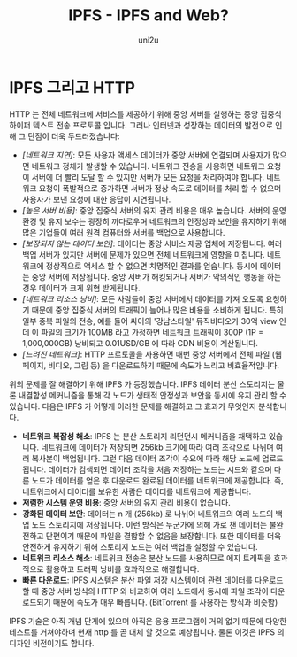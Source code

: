 ﻿---
layout: post
title: "IPFS - IPFS and Web?"
categories:
  - IPFS_Review
tags:
  - IPFS_IPFS_and_Web
lang: ko
author: "uni2u"
meta: "Springfield"
---

# IPFS 그리고 HTTP

HTTP 는 전체 네트워크에 서비스를 제공하기 위해 중앙 서버를 실행하는 중앙 집중식 하이퍼 텍스트 전송 프로토콜 입니다. 그러나 인터넷과 성장하는 데이터의 발전으로 인해 그 단점이 더욱 두드러졌습니다:

- _[네트워크 지연]_: 모든 사용자 액세스 데이터가 중앙 서버에 연결되며 사용자가 많으면 네트워크 정체가 발생할 수 있습니다. 네트워크 전송을 사용하면 네트워크 요청이 서버에 더 빨리 도달 할 수 있지만 서버가 모든 요청을 처리하여야 합니다. 네트워크 요청이 폭발적으로 증가하면 서버가 정상 속도로 데이터를 처리 할 수 없으며 사용자가 보낸 요청에 대한 응답이 지연됩니다.
- _[높은 서버 비용]_: 중앙 집중식 서버의 유지 관리 비용은 매우 높습니다. 서버의 운영 환경 및 유지 보수는 굉장히 까다로우며 네트워크의 안정성과 보안을 유지하기 위해 많은 기업들이 여러 원격 컴퓨터와 서버를 백업으로 사용합니다.
- _[보장되지 않는 데이터 보안]_: 데이터는 중앙 서비스 제공 업체에 저장됩니다. 여러 백업 서버가 있지만 서버에 문제가 있으면 전체 네트워크에 영향을 미칩니다. 네트워크에 정상적으로 액세스 할 수 없으면 치명적인 결과를 얻습니다. 동시에 데이터는 중앙 서버에 저장됩니다. 중앙 서버가 해킹되거나 서버가 악의적인 행동을 하는 경우 데이터가 크게 위협 받게됩니다.
- _[네트워크 리소스 낭비]_: 모든 사람들이 중앙 서버에서 데이터를 가져 오도록 요청하기 때문에 중앙 집중식 서버의 트래픽이 늘어나 많은 비용을 소비하게 됩니다. 특히 일부 중복 파일의 전송, 예를 들어 싸이의 '강남스타일' 뮤직비디오가 30억 view 인데 이 파일의 크기가 100MB 라고 가정하면 네트워크 트래픽이 300P (1P = 1,000,000GB) 낭비되고 0.01USD/GB 에 따라 CDN 비용이 계산됩니다.
- _[느려진 네트워크]_: HTTP 프로토콜을 사용하면 매번 중앙 서버에서 전체 파일 (웹 페이지, 비디오, 그림 등) 을 다운로드하기 때문에 속도가 느리고 비효율적입니다.

위의 문제를 잘 해결하기 위해 IPFS 가 등장했습니다. IPFS 데이터 분산 스토리지는 물론 내결함성 메커니즘을 통해 각 노드가 생태적 안정성과 보안을 동시에 유지 관리 할 수 있습니다. 다음은 IPFS 가 어떻게 이러한 문제를 해결하고 그 효과가 무엇인지 분석합니다.

- **네트워크 복잡성 해소**: IPFS 는 분산 스토리지 리던던시 메커니즘을 채택하고 있습니다. 네트워크에 데이터가 저장되면 256kb 크기에 따라 여러 조각으로 나뉘며 여러 복사본이 백업됩니다. 그런 다음 데이터 조각이 수요에 따라 해당 노드에 업로드 됩니다. 데이터가 검색되면 데이터 조각을 처음 저장하는 노드는 시드와 같으며 다른 노드가 데이터를 얻은 후 다운로드 완료된 데이터를 네트워크에 제공합니다. 즉, 네트워크에서 데이터를 보유한 사람은 데이터를 네트워크에 제공합니다.
- **저렴한 시스템 운영 비용**: 중앙 서버의 유지 관리 비용이 없습니다.
- **강화된 데이터 보안**: 데이터는 n 개 (256kb) 로 나뉘어 네트워크의 여러 노드의 백업 노드 스토리지에 저장됩니다. 이런 방식은 누군가에 의해 가로 챈 데이터는 불완전하고 단편이기 때문에 파일을 결합할 수 없음을 보장합니다. 또한 데이터를 더욱 안전하게 유지하기 위해 스토리지 노드는 여러 백업을 설정할 수 있습니다.
- **네트워크 리소스 해소**: 네트워크 전송은 분산 노드를 사용하므로 에지 트래픽을 효과적으로 활용하고 트래픽 낭비를 효과적으로 해결합니다.
- **빠른 다운로드**: IPFS 시스템은 분산 파일 저장 시스템이며 관련 데이터를 다운로드 할 때 중앙 서버 방식의 HTTP 와 비교하여 여러 노드에서 동시에 파일 조각이 다운로드되기 때문에 속도가 매우 빠릅니다. (BitTorrent 를 사용하는 방식과 비슷함)

IPFS 기술은 아직 개념 단계에 있으며 아직은 응용 프로그램이 거의 없기 때문에 다양한 테스트를 거쳐야하며 현재 http 를 곧 대체 할 것으로 예상됩니다. 물론 이것은 IPFS 의 디자인 비전이기도 합니다.
